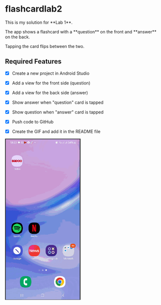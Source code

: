 ﻿# flashcardlab2

This is my solution for \*\*Lab 1\*\*.  

The app shows a flashcard with a \*\*question\*\* on the front and \*\*answer\*\* on the back.  

Tapping the card flips between the two.

## Required Features

- [x] Create a new project in Android Studio

- [x] Add a view for the front side (question)

- [x] Add a view for the back side (answer)

- [x] Show answer when "question" card is tapped

- [x] Show question when "answer" card is tapped

- [x] Push code to GitHub

- [x] Create the GIF and add it in the README file

<img src="https://github.com/raphael-tech/flashcardlab2/blob/main/giflab2.gif?raw=true" width="250" />


